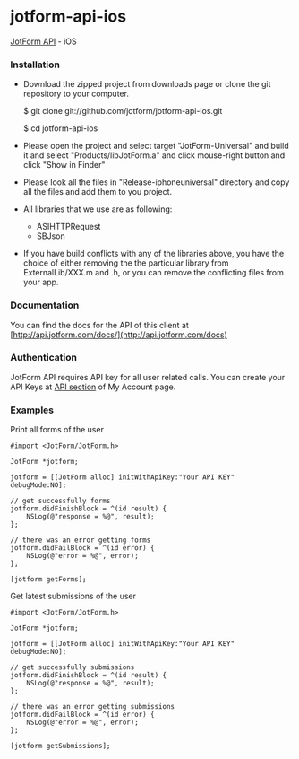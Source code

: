 jotform-api-ios 
===============
[JotForm API](http://api.jotform.com/docs/) - iOS 


### Installation

 * Download the zipped project from downloads page or clone the git repository to your computer.

      $ git clone git://github.com/jotform/jotform-api-ios.git

      $ cd jotform-api-ios

 * Please open the project and select target "JotForm-Universal" and build it and select "Products/libJotForm.a" and click mouse-right button and click "Show in Finder"
 * Please look all the files in "Release-iphoneuniversal" directory and copy all the files and add them to you project.
 * All libraries that we use are as following:
      * ASIHTTPRequest
      * SBJson
 * If you have build conflicts with any of the libraries above, you have the choice of either removing the the particular library from ExternalLib/XXX.m and .h, or you can remove the conflicting files from your app.


### Documentation

You can find the docs for the API of this client at [http://api.jotform.com/docs/](http://api.jotform.com/docs)

### Authentication

JotForm API requires API key for all user related calls. You can create your API Keys at  [API section](http://www.jotform.com/myaccount/api) of My Account page.

### Examples

Print all forms of the user

    #import <JotForm/JotForm.h>

    JotForm *jotform;

    jotform = [[JotForm alloc] initWithApiKey:"Your API KEY" debugMode:NO];

    // get successfully forms
    jotform.didFinishBlock = ^(id result) {
        NSLog(@"response = %@", result);
    };
    
    // there was an error getting forms
    jotform.didFailBlock = ^(id error) {
        NSLog(@"error = %@", error);        
    };

    [jotform getForms];


Get latest submissions of the user

    #import <JotForm/JotForm.h>

    JotForm *jotform;

    jotform = [[JotForm alloc] initWithApiKey:"Your API KEY" debugMode:NO];

    // get successfully submissions
    jotform.didFinishBlock = ^(id result) {
        NSLog(@"response = %@", result);
    };
    
    // there was an error getting submissions
    jotform.didFailBlock = ^(id error) {
        NSLog(@"error = %@", error);        
    };

    [jotform getSubmissions];
